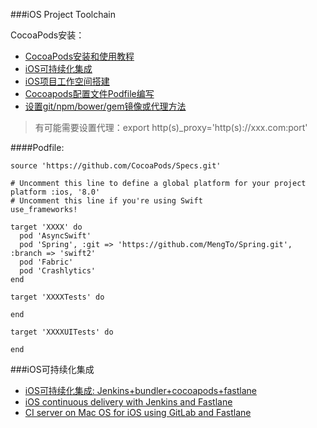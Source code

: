 ###iOS Project Toolchain

CocoaPods安装：
- [CocoaPods安装和使用教程](http://code4app.com/article/cocoapods-install-usage)
- [iOS可持续化集成](http://blog.csdn.net/colorapp/article/details/47007329)
- [iOS项目工作空间搭建](http://www.cnblogs.com/songxing10000/p/4930824.html)
- [Cocoapods配置文件Podfile编写](http://blog.csdn.net/clwahaha/article/details/22193873)
- [设置git/npm/bower/gem镜像或代理方法](https://segmentfault.com/a/1190000002435496)

> 有可能需要设置代理：export http(s)_proxy='http(s)://xxx.com:port'

####Podfile:
```
source 'https://github.com/CocoaPods/Specs.git'

# Uncomment this line to define a global platform for your project
platform :ios, '8.0'
# Uncomment this line if you're using Swift
use_frameworks!

target 'XXXX' do
  pod 'AsyncSwift'
  pod 'Spring', :git => 'https://github.com/MengTo/Spring.git', :branch => 'swift2'
  pod 'Fabric'
  pod 'Crashlytics'
end

target 'XXXXTests' do

end

target 'XXXXUITests' do

end
```

###iOS可持续化集成
- [iOS可持续化集成: Jenkins+bundler+cocoapods+fastlane](http://www.cocoachina.com/ios/20150728/12733.html)
- [iOS continuous delivery with Jenkins and Fastlane](https://labs.kunstmaan.be/blog/ios-continuous-delivery-with-jenkins-and-fastlane)
- [CI server on Mac OS for iOS using GitLab and Fastlane](http://indeema.com/blog/ci-server-on-mac-os-for-ios-using-gitlab-and-fastlane)
